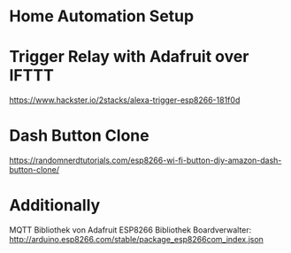 # Home Automation Setup

# Trigger Relay with Adafruit over IFTTT
https://www.hackster.io/2stacks/alexa-trigger-esp8266-181f0d

# Dash Button Clone 
https://randomnerdtutorials.com/esp8266-wi-fi-button-diy-amazon-dash-button-clone/

# Additionally
MQTT Bibliothek von Adafruit
ESP8266 Bibliothek
Boardverwalter:
http://arduino.esp8266.com/stable/package_esp8266com_index.json

